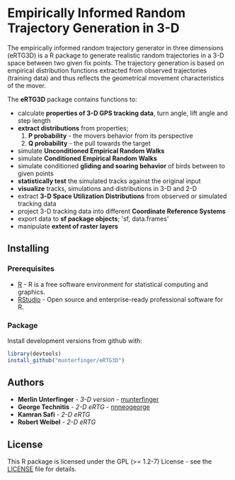 # Empirically Informed Random Trajectory Generation in 3-D

The empirically informed random trajectory generator in three dimensions (eRTG3D)
is a R package to generate realistic random trajectories in a 3-D space
between two given fix points. The trajectory generation is based on
empirical distribution functions extracted from observed trajectories (training data)
and thus reflects the geometrical movement characteristics of the mover.

The **eRTG3D** package contains functions to:

* calculate **properties of 3-D GPS tracking data**, turn angle, lift angle and step length
* **extract distributions** from properties;
    1. **P probability** - the movers behavior from its perspective
    2. **Q probability** - the pull towards the target
* simulate **Unconditioned Empirical Random Walks**
* simulate **Conditioned Empirical Random Walks**
* simulate conditioned **gliding and soaring behavior** of birds between to given points
* **statistically test** the simulated tracks against the original input
* **visualize** tracks, simulations and distributions in 3-D and 2-D
* extract **3-D Space Utilization Distributions** from observed or simulated tracking data
* project 3-D tracking data into different **Coordinate Reference Systems**
* export data to **sf package objects**; 'sf, data.frames'
* manipulate **extent of raster layers**

## Installing
### Prerequisites

* [R](https://www.r-project.org/) - R is a free software environment for statistical computing and graphics.
* [RStudio](https://www.rstudio.com/) - Open source and enterprise-ready professional software for R.

### Package

Install development versions from github with:
```r
library(devtools)
install_github("munterfinger/eRTG3D")
```

## Authors

* **Merlin Unterfinger** - *3-D version* - [munterfinger](https://github.com/munterfinger)
* **George Technitis** - *2-D eRTG* - [nnneogeorge](https://github.com/nnneogeorge)
* **Kamran Safi** - *2-D eRTG*
* **Robert Weibel** - *2-D eRTG*

## License

This R package is licensed under the GPL (>= 1.2-7) License - see the [LICENSE](LICENSE) file for details.
